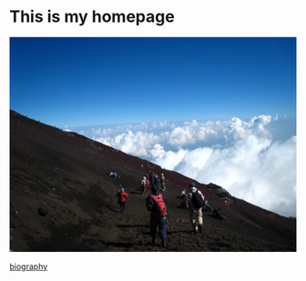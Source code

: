 # This is my homepage


![mountain](7771-cba7-41b8-bda4-4754f8662445-p.jpg)

[biography](https://github.com/mamimuramoto/mamimuramoto.github.io/blob/master/bio.md)
